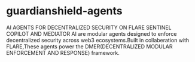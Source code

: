 # guardianshield-agents
AI AGENTS FOR DECENTRALIZED SECURITY ON FLARE
SENTINEL COPILOT AND MEDIATOR AI are modular agents designed to enforce decentralized security across web3 ecosystems.Built in collaberation with FLARE,These agents power the DMER(DECENTRALIZED MODULAR ENFORCEMENT AND RESPONSE) framework.
